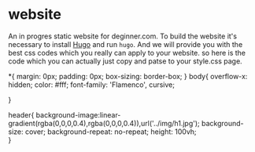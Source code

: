 website
=======

An in progres static website for deginner.com. To build the website it's necessary to install [Hugo](http://gohugo.io/) and run `hugo`.
And we will provide you with the best css codes which you really can apply to your website.
so here is the code which you can actually just copy and patse to your style.css page.

*{
    margin: 0px;
    padding: 0px;
    box-sizing: border-box;
}
body{
    overflow-x: hidden;
    color: #fff;
    font-family: 'Flamenco', cursive;
    
}

header{
    background-image:linear-gradient(rgba(0,0,0,0.4),rgba(0,0,0,0.4)),url('../img/h1.jpg');
    background-size: cover;
    background-repeat: no-repeat;
     height: 100vh;  
}


